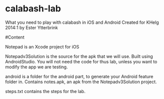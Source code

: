 calabash-lab
============

What you need to play with calabash in iOS and Android Created for KHelg 2014:1 by Ester Ytterbrink

#Content

Notepad is an Xcode project for iOS 

Notepadv3Solution is the source for the apk that we will use. Built using AndroidStudio. You will not need the code for thus lab, unless you want to modify the app we are testing.

android is a folder for the android part, to generate your Android feature folder in. 
Contains notes.apk, an apk from the Notepadv3Solution project.

steps.txt contains the steps for the lab. 

